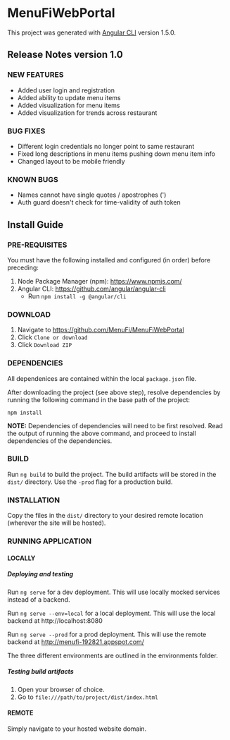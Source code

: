 # MenuFiWebPortal

This project was generated with [Angular CLI](https://github.com/angular/angular-cli) version 1.5.0.

## Release Notes version 1.0

### NEW FEATURES

* Added user login and registration
* Added ability to update menu items
* Added visualization for menu items
* Added visualization for trends across restaurant

### BUG FIXES

* Different login credentials no longer point to same restaurant
* Fixed long descriptions in menu items pushing down menu item info
* Changed layout to be mobile friendly

### KNOWN BUGS

* Names cannot have single quotes / apostrophes (')
* Auth guard doesn't check for time-validity of auth token

## Install Guide

### PRE-REQUISITES

You must have the following installed and configured (in order) before preceding:
1. Node Package Manager (npm): https://www.npmjs.com/
2. Angular CLI: https://github.com/angular/angular-cli
    - Run `npm install -g @angular/cli`

### DOWNLOAD

1. Navigate to https://github.com/MenuFi/MenuFiWebPortal
2. Click `Clone or download`
3. Click `Download ZIP`

### DEPENDENCIES

All dependenices are contained within the local `package.json` file.

After downloading the project (see above step), resolve dependencies by running the following command in the base path of the project:

`npm install`

**NOTE:** Dependencies of dependencies will need to be first resolved. Read the output of running the above command, and proceed to install dependencies of the dependencies.

### BUILD

Run `ng build` to build the project. The build artifacts will be stored in the `dist/` directory. Use the `-prod` flag for a production build.

### INSTALLATION

Copy the files in the `dist/` directory to your desired remote location (wherever the site will be hosted).

### RUNNING APPLICATION

#### LOCALLY

##### Deploying and testing

Run `ng serve` for a dev deployment. This will use locally mocked services instead of a backend.

Run `ng serve --env=local` for a local deployment. This will use the local backend at http://localhost:8080

Run `ng serve --prod` for a prod deployment. This will use the remote backend at http://menufi-192821.appspot.com/

The three different environments are outlined in the environments folder.

##### Testing build artifacts

1. Open your browser of choice.
2. Go to `file:///path/to/project/dist/index.html`

#### REMOTE

Simply navigate to your hosted website domain.